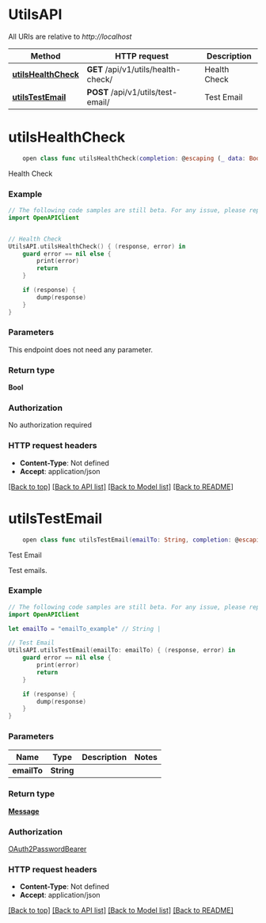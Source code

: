 # UtilsAPI

All URIs are relative to *http://localhost*

Method | HTTP request | Description
------------- | ------------- | -------------
[**utilsHealthCheck**](UtilsAPI.md#utilshealthcheck) | **GET** /api/v1/utils/health-check/ | Health Check
[**utilsTestEmail**](UtilsAPI.md#utilstestemail) | **POST** /api/v1/utils/test-email/ | Test Email


# **utilsHealthCheck**
```swift
    open class func utilsHealthCheck(completion: @escaping (_ data: Bool?, _ error: Error?) -> Void)
```

Health Check

### Example
```swift
// The following code samples are still beta. For any issue, please report via http://github.com/OpenAPITools/openapi-generator/issues/new
import OpenAPIClient


// Health Check
UtilsAPI.utilsHealthCheck() { (response, error) in
    guard error == nil else {
        print(error)
        return
    }

    if (response) {
        dump(response)
    }
}
```

### Parameters
This endpoint does not need any parameter.

### Return type

**Bool**

### Authorization

No authorization required

### HTTP request headers

 - **Content-Type**: Not defined
 - **Accept**: application/json

[[Back to top]](#) [[Back to API list]](../README.md#documentation-for-api-endpoints) [[Back to Model list]](../README.md#documentation-for-models) [[Back to README]](../README.md)

# **utilsTestEmail**
```swift
    open class func utilsTestEmail(emailTo: String, completion: @escaping (_ data: Message?, _ error: Error?) -> Void)
```

Test Email

Test emails.

### Example
```swift
// The following code samples are still beta. For any issue, please report via http://github.com/OpenAPITools/openapi-generator/issues/new
import OpenAPIClient

let emailTo = "emailTo_example" // String | 

// Test Email
UtilsAPI.utilsTestEmail(emailTo: emailTo) { (response, error) in
    guard error == nil else {
        print(error)
        return
    }

    if (response) {
        dump(response)
    }
}
```

### Parameters

Name | Type | Description  | Notes
------------- | ------------- | ------------- | -------------
 **emailTo** | **String** |  | 

### Return type

[**Message**](Message.md)

### Authorization

[OAuth2PasswordBearer](../README.md#OAuth2PasswordBearer)

### HTTP request headers

 - **Content-Type**: Not defined
 - **Accept**: application/json

[[Back to top]](#) [[Back to API list]](../README.md#documentation-for-api-endpoints) [[Back to Model list]](../README.md#documentation-for-models) [[Back to README]](../README.md)

